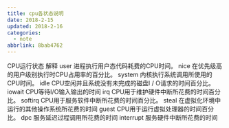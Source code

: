 ```yaml
---
title: cpu各状态说明
date: 2018-2-15
updated: 2018-2-16
categories:
  - note
abbrlink: 8bab4762
---
```

 CPU运行状态 解释
user 进程执行用户态代码耗费的CPU时间。
nice 在优先级高的用户级别执行时CPU占用率的百分比。
system 内核执行系统调用所使用的CPU时间。
idle CPU空闲并且系统没有未完成的磁盘I / O请求的时间百分比。
iowait CPU等待I/O输入输出的时间
irq CPU用于维护硬件中断所花费的时间百分比。
softirq CPU用于服务软件中断所花费的时间百分比。
steal 在虚拟化环境中运行的其他操作系统所花费的时间
guest CPU用于运行虚拟处理器的时间百分比。
dpc 服务延迟过程调用所花费的时间
interrupt 服务硬件中断所花费的时间 